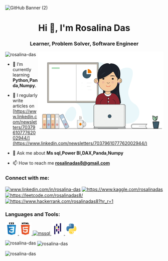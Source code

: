 ![GitHub Banner (2)](https://github.com/rosalina-das/rosalina-das/assets/4224423/56d43507-1012-447e-ba33-f0df5fe8038f)





<h1 align="center">Hi 👋, I'm Rosalina Das</h1>
<h3 align="center">Learner, Problem Solver, Software Engineer</h3>
<img align = "right" alt="coding"width = "400" src = "https://github.com/rosalina-das/rosalina-das/blob/main/7ImI.gif">

<p align="left"> <img src="https://komarev.com/ghpvc/?username=rosalina-das&label=Profile%20views&color=0e75b6&style=flat" alt="rosalina-das" /> </p>

- 🌱 I’m currently learning **Python,Panda,Numpy.**

- 📝 I regularly write articles on [https://www.linkedin.com/newsletters/7037961077762002944/](https://www.linkedin.com/newsletters/7037961077762002944/)

- 💬 Ask me about **Ms sql,Power BI,DAX,Panda,Numpy**

- 📫 How to reach me **rosalinadas8@gmail.com**

<h3 align="left">Connect with me:</h3>
<p align="left">
<a href="https://linkedin.com/in/rosalina-das" target="blank"><img align="center" src="https://raw.githubusercontent.com/rahuldkjain/github-profile-readme-generator/master/src/images/icons/Social/linked-in-alt.svg" alt="www.linkedin.com/in/rosalina-das" height="30" width="40" /></a>
<a href="https://www.kaggle.com/rosalinadas" target="blank"><img align="center" src="https://raw.githubusercontent.com/rahuldkjain/github-profile-readme-generator/master/src/images/icons/Social/kaggle.svg" alt="https://www.kaggle.com/rosalinadas" height="30" width="40" /></a>
<a href="https://leetcode.com/rosalinadas8/" target="blank"><img align="center" src="https://raw.githubusercontent.com/rahuldkjain/github-profile-readme-generator/master/src/images/icons/Social/leet-code.svg" alt="https://leetcode.com/rosalinadas8/" height="30" width="40" /></a>
<a href="https://www.hackerrank.com/rosalinadas8?hr_r=1" target="blank"><img align="center" src="https://raw.githubusercontent.com/rahuldkjain/github-profile-readme-generator/master/src/images/icons/Social/hackerearth.svg" alt="https://www.hackerrank.com/rosalinadas8?hr_r=1" height="30" width="40" /></a>
</p>

<h3 align="left">Languages and Tools:</h3>
<p align="left"> <a href="https://www.w3schools.com/css/" target="_blank" rel="noreferrer"> <img src="https://raw.githubusercontent.com/devicons/devicon/master/icons/css3/css3-original-wordmark.svg" alt="css3" width="40" height="40"/> </a> <a href="https://www.w3.org/html/" target="_blank" rel="noreferrer"> <img src="https://raw.githubusercontent.com/devicons/devicon/master/icons/html5/html5-original-wordmark.svg" alt="html5" width="40" height="40"/> </a> <a href="https://www.microsoft.com/en-us/sql-server" target="_blank" rel="noreferrer"> <img src="https://www.svgrepo.com/show/303229/microsoft-sql-server-logo.svg" alt="mssql" width="40" height="40"/> </a> <a href="https://pandas.pydata.org/" target="_blank" rel="noreferrer"> <img src="https://raw.githubusercontent.com/devicons/devicon/2ae2a900d2f041da66e950e4d48052658d850630/icons/pandas/pandas-original.svg" alt="pandas" width="40" height="40"/> </a> <a href="https://www.python.org" target="_blank" rel="noreferrer"> <img src="https://raw.githubusercontent.com/devicons/devicon/master/icons/python/python-original.svg" alt="python" width="40" height="40"/> </a> </p>

<p><img align="left" src="https://github-readme-stats.vercel.app/api/top-langs?username=rosalina-das&show_icons=true&locale=en&layout=compact" alt="rosalina-das" /></p>

<p>&nbsp;<img align="center" src="https://github-readme-stats.vercel.app/api?username=rosalina-das&show_icons=true&locale=en" alt="rosalina-das" /></p>

<p><img align="center" src="https://github-readme-streak-stats.herokuapp.com/?user=rosalina-das&" alt="rosalina-das" /></p>
